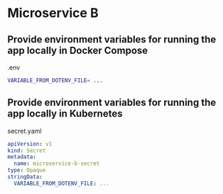 # Microservice B

## Provide environment variables for running the app locally in Docker Compose

.env

```bash
VARIABLE_FROM_DOTENV_FILE= ...
```

## Provide environment variables for running the app locally in Kubernetes

secret.yaml

```yaml
apiVersion: v1
kind: Secret
metadata:
  name: microservice-b-secret
type: Opaque
stringData:
  VARIABLE_FROM_DOTENV_FILE: ...
```
